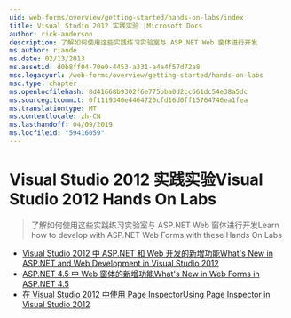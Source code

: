 ```yaml
---
uid: web-forms/overview/getting-started/hands-on-labs/index
title: Visual Studio 2012 实践实验 |Microsoft Docs
author: rick-anderson
description: 了解如何使用这些实践练习实验室与 ASP.NET Web 窗体进行开发
ms.author: riande
ms.date: 02/13/2013
ms.assetid: d0b8ff04-70e0-4453-a331-a4a4f57d72a8
msc.legacyurl: /web-forms/overview/getting-started/hands-on-labs
msc.type: chapter
ms.openlocfilehash: 8d41668b9302f6e775bba0d2cc661dc54e38a5dc
ms.sourcegitcommit: 0f1119340e4464720cfd16d0ff15764746ea1fea
ms.translationtype: MT
ms.contentlocale: zh-CN
ms.lasthandoff: 04/09/2019
ms.locfileid: "59416059"
---
```

# <a name="visual-studio-2012-hands-on-labs"></a><span data-ttu-id="75cf2-103">Visual Studio 2012 实践实验</span><span class="sxs-lookup"><span data-stu-id="75cf2-103">Visual Studio 2012 Hands On Labs</span></span>

> <span data-ttu-id="75cf2-104">了解如何使用这些实践练习实验室与 ASP.NET Web 窗体进行开发</span><span class="sxs-lookup"><span data-stu-id="75cf2-104">Learn how to develop with ASP.NET Web Forms with these Hands On Labs</span></span>


- [<span data-ttu-id="75cf2-105">Visual Studio 2012 中 ASP.NET 和 Web 开发的新增功能</span><span class="sxs-lookup"><span data-stu-id="75cf2-105">What's New in ASP.NET and Web Development in Visual Studio 2012</span></span>](whats-new-in-aspnet-and-web-development-in-visual-studio-2012.md)
- [<span data-ttu-id="75cf2-106">ASP.NET 4.5 中 Web 窗体的新增功能</span><span class="sxs-lookup"><span data-stu-id="75cf2-106">What's New in Web Forms in ASP.NET 4.5</span></span>](whats-new-in-web-forms-in-aspnet-45.md)
- [<span data-ttu-id="75cf2-107">在 Visual Studio 2012 中使用 Page Inspector</span><span class="sxs-lookup"><span data-stu-id="75cf2-107">Using Page Inspector in Visual Studio 2012</span></span>](using-page-inspector-in-visual-studio-2012.md)
